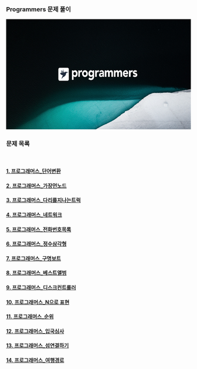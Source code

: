 <h3 align="left">Programmers 문제 풀이</h3>

<p align="left"> 
  <img src="./img/programmers_logo.jpg" height="300" weigth="300"/> 
</p>


<h3 align="left">문제 목록</h3>
<br />
<h4 align="left">
  <a href="./프로그래머스_단어변환">1. 프로그래머스_단어변환</a>
</h4>
<h4 align="left">
  <a href="./프로그래머스_가장먼노드">2. 프로그래머스_가장먼노드</a>
</h4>
<h4 align="left">
  <a href="./프로그래머스_다리를지나는트럭">3. 프로그래머스_다리를지나는트럭</a>
</h4>
<h4 align="left">
  <a href="./프로그래머스_네트워크">4. 프로그래머스_네트워크</a>
</h4>
<h4 align="left">
  <a href="./프로그래머스_전화번호목록">5. 프로그래머스_전화번호목록</a>
</h4>
<h4 align="left">
  <a href="./프로그래머스_정수삼각형">6. 프로그래머스_정수삼각형</a>
</h4>
<h4 align="left">
  <a href="./프로그래머스_구명보트">7. 프로그래머스_구명보트</a>
</h4>
<h4 align="left">
  <a href="./프로그래머스_베스트앨범">8. 프로그래머스_베스트앨범</a>
</h4>
<h4 align="left">
  <a href="./프로그래머스_디스크컨트롤러">9. 프로그래머스_디스크컨트롤러</a>
</h4>
<h4 align="left">
  <a href="./프로그래머스_N으로표현">10. 프로그래머스_N으로 표현</a>
</h4>
<h4 align="left">
  <a href="./프로그래머스_순위">11. 프로그래머스_순위</a>
</h4>
<h4 align="left">
  <a href="./프로그래머스_입국심사">12. 프로그래머스_입국심사</a>
</h4>
<h4 align="left">
  <a href="./프로그래머스_섬연결하기">13. 프로그래머스_섬연결하기</a>
</h4>
<h4 align="left">
  <a href="./프로그래머스_여행경로">14. 프로그래머스_여행경로</a>
</h4>

